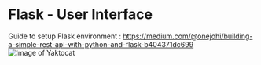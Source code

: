 # Flask - User Interface 

Guide to setup Flask environment : 
https://medium.com/@onejohi/building-a-simple-rest-api-with-python-and-flask-b404371dc699
![Image of Yaktocat](https://i.imgur.com/K5q87NP.png)
